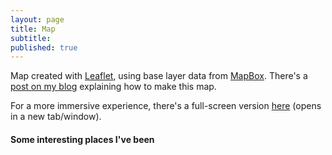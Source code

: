 ```yaml
---
layout: page
title: Map
subtitle: 
published: true
---
```

Map created with <a href="http://leafletjs.com" target="_blank">Leaflet</a>, using base layer data from <a href="https://www.mapbox.com" target="_blank">MapBox</a>.
There's a <a href="https://carlosgrohmann.com/blog/making-a-where-ive-been-map-with-leaflet/" target="_blank">post on my blog</a> explaining how to make this map.

For a more immersive experience, there's a full-screen version <a href="/pages/gmaps_full.html" target="_blank">here</a> (opens in a new tab/window).
<div>
<h4>Some interesting places I've been</h4>

<!-- JQuery -->
<script src="{{site.baseurl}}/js/jquery-3.4.1.min.js"></script>

<!-- Leaflet stuff -->
<link rel="stylesheet" href="{{site.baseurl}}/js/leaflet.css" />
<script src="{{site.baseurl}}/js/leaflet.js"></script>
<script src="{{site.baseurl}}/js/leaflet-providers.js"></script>

<!-- Leaflet Label plugin -->
<script src='{{site.baseurl}}/js/leaflet.label.js'></script>
<link href='{{site.baseurl}}/js/leaflet.label.css' rel='stylesheet' />

<!-- /* LeafLet map props*/ -->
<style type="text/css">
#map { height: 450px; width: 650px;}
</style>

<!-- LeafLet map  - relative link -->
<div id="map"></div>
<!-- places.geojson -->
<link rel="points" type="application/json" href='/pages/places.geojson'>
<!-- <script src='places.geojson' type="text/javascript"></script> http://{s}.tiles.mapbox.com/v4/mapbox.natural-earth-2/{z}/{x}/{y}.png-->

<!--  -->
<!-- https://{s}.tile.openstreetmap.org/{z}/{x}/{y}.png -->
<!-- https://{s}.tiles.mapbox.com/v4/mapbox.satellite/${z}/${x}/${y}.png -->



<script>
    // create map
    // var map = L.map('map').setView([15, 0], 1);
    // Basic MBox map - zooms 0-4
    // mapbox_simple = L.tileLayer('https://api.tiles.mapbox.com/v4/{id}/{z}/{x}/{y}.png?access_token={accessToken}', {
    //         maxZoom: 4,
    //         minZoom: 0,
    //         id: 'mapbox.streets',
    //         accessToken: 'pk.eyJ1IjoiY2FybG9zZ3JvaG1hbm4iLCJhIjoiOGNmS3ptYyJ9.WzKUdXGmEgbl4C5EdQMhMw',
    //         attribution: '&copy; Tiles Courtesy of <a href="https://www.mapbox.com" title="MapBox" target="_blank">MapBox</a>',
    //         }).addTo(map);
    // // MapBox Terrain - zooms 5-18
    // MBTerrain = L.tileLayer('http://{s}.tiles.mapbox.com/v3/carlosgrohmann.ibb4756i/{z}/{x}/{y}.png', {
    //         maxZoom: 18,
    //         minZoom: 5,
    //         attribution: '&copy; Tiles Courtesy of <a href="https://www.mapbox.com" title="MapBox" target="_blank">MapBox</a>',
    //         }).addTo(map);

    // L.tileLayer('https://api.mapbox.com/styles/v1/{id}/tiles/{z}/{x}/{y}?access_token={accessToken}', {
    // attribution: '© <a href="https://www.mapbox.com/about/maps/">Mapbox</a> © <a href="http://www.openstreetmap.org/copyright">OpenStreetMap</a> <strong><a href="https://www.mapbox.com/map-feedback/" target="_blank">Improve this map</a></strong>',
    // tileSize: 512,
    // maxZoom: 18,
    // minZoom: 0,
    // zoomOffset: -1,
    // id: 'mapbox/satellite-streets-v11',
    // accessToken: 'pk.eyJ1IjoiY2FybG9zZ3JvaG1hbm4iLCJhIjoiOGNmS3ptYyJ9.WzKUdXGmEgbl4C5EdQMhMw'
    // }).addTo(map);


    var OpenTopoMap = L.tileLayer('https://{s}.tile.opentopomap.org/{z}/{x}/{y}.png', {
        maxZoom: 17,
        attribution: 'Map data: &copy; <a href="https://www.openstreetmap.org/copyright">OpenStreetMap</a> contributors, <a href="http://viewfinderpanoramas.org">SRTM</a> | Map style: &copy; <a href="https://opentopomap.org">OpenTopoMap</a> (<a href="https://creativecommons.org/licenses/by-sa/3.0/">CC-BY-SA</a>)'
    });

    var OpenStreetMap_Mapnik = L.tileLayer('https://{s}.tile.openstreetmap.org/{z}/{x}/{y}.png', {
        maxZoom: 19,
        attribution: '&copy; <a href="https://www.openstreetmap.org/copyright">OpenStreetMap</a> contributors'
    });

    var Esri_WorldStreetMap = L.tileLayer('https://server.arcgisonline.com/ArcGIS/rest/services/World_Street_Map/MapServer/tile/{z}/{y}/{x}', {
        attribution: 'Tiles &copy; Esri &mdash; Source: Esri, DeLorme, NAVTEQ, USGS, Intermap, iPC, NRCAN, Esri Japan, METI, Esri China (Hong Kong), Esri (Thailand), TomTom, 2012'
    });

    var Esri_WorldTopoMap = L.tileLayer('https://server.arcgisonline.com/ArcGIS/rest/services/World_Topo_Map/MapServer/tile/{z}/{y}/{x}', {
        attribution: 'Tiles &copy; Esri &mdash; Esri, DeLorme, NAVTEQ, TomTom, Intermap, iPC, USGS, FAO, NPS, NRCAN, GeoBase, Kadaster NL, Ordnance Survey, Esri Japan, METI, Esri China (Hong Kong), and the GIS User Community'
    });

    var Esri_WorldImagery = L.tileLayer('https://server.arcgisonline.com/ArcGIS/rest/services/World_Imagery/MapServer/tile/{z}/{y}/{x}', {
        attribution: 'Tiles &copy; Esri &mdash; Source: Esri, i-cubed, USDA, USGS, AEX, GeoEye, Getmapping, Aerogrid, IGN, IGP, UPR-EGP, and the GIS User Community'
    });

    var Esri_WorldShadedRelief = L.tileLayer('https://server.arcgisonline.com/ArcGIS/rest/services/World_Shaded_Relief/MapServer/tile/{z}/{y}/{x}', {
        attribution: 'Tiles &copy; Esri &mdash; Source: Esri',
        maxZoom: 13
    });

    // color itens coording to properties
    function getColor(category) {
        return category == "airport"  ?   '#002E63' : 
               category == "place"    ?   '#FF7E00' :
               category == "dive"     ?   '#FF0000' :
                                          '#000';
    }

    // Attaching a GeoJSON file with relative link: (from: http://lyzidiamond.com/posts/osgeo-august-meeting/)
    // var places = L.layerGroup();
      $.getJSON($('link[rel="points"]').attr("href"), function(data) {
        var geoJsonLayer = L.geoJson(data, {
            onEachFeature: function (feature, layer) {
                var desc = feature.properties.Title
                layer.bindTooltip(desc)
            },
            pointToLayer: function (feature, latlng) {
                return L.circleMarker(latlng, {
                radius: 3,
                Label: getColor(feature.properties.Title), 
                fillColor: getColor(feature.properties.category), 
                color: "#000",
                weight: 0.5,
                opacity: 0.8,
                fillOpacity: 0.8,})
            },
        });
        geoJsonLayer.addTo(map);
      });

    //vars for the layer control
        var otm = OpenTopoMap,
            osm  =  OpenStreetMap_Mapnik,
            ewsm = Esri_WorldStreetMap,
            ewtm = Esri_WorldTopoMap,
            ewim = Esri_WorldImagery,
            ewsr = Esri_WorldShadedRelief;


        var map = L.map('map', {
            center: [15,0],
            zoom: 1,
            layers: [ewsm]
        });

        var baseLayers = {
            "Esri WorldStreetMap": ewsm,
            "Esri WorldTopoMap": ewtm,
            "Esri WorldImagery": ewim,
            "Esri WorldShadedRelief": ewsr,
            "OpenTopo Map": otm, 
            "OpenStreetMap Mapnik": osm
        };

        // var overlays = {
        //     "Places": places
        // };

        // L.control.layers(baseLayers, overlays).addTo(map);
        L.control.layers(baseLayers).addTo(map);

</script>

&nbsp;
&nbsp;
&nbsp;
